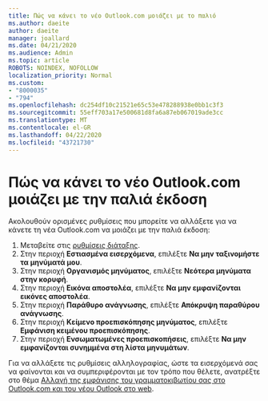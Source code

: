 ```yaml
---
title: Πώς να κάνει το νέο Outlook.com μοιάζει με το παλιό
ms.author: daeite
author: daeite
manager: joallard
ms.date: 04/21/2020
ms.audience: Admin
ms.topic: article
ROBOTS: NOINDEX, NOFOLLOW
localization_priority: Normal
ms.custom:
- "8000035"
- "794"
ms.openlocfilehash: dc254df10c21521e65c53e478288938e0bb1c3f3
ms.sourcegitcommit: 55eff703a17e500681d8fa6a87eb067019ade3cc
ms.translationtype: MT
ms.contentlocale: el-GR
ms.lasthandoff: 04/22/2020
ms.locfileid: "43721730"
---
```

# <a name="how-to-make-the-new-outlookcom-look-like-the-old-version"></a>Πώς να κάνει το νέο Outlook.com μοιάζει με την παλιά έκδοση

Ακολουθούν ορισμένες ρυθμίσεις που μπορείτε να αλλάξετε για να κάνετε τη νέα Outlook.com να μοιάζει με την παλιά έκδοση:

1. Μεταβείτε στις [ρυθμίσεις διάταξης](https://outlook.live.com/mail/options/mail/layout).
1. Στην περιοχή **Εστιασμένα εισερχόμενα**, επιλέξτε **Να μην ταξινομήστε τα μηνύματά μου**.
1. Στην περιοχή **Οργανισμός μηνύματος**, επιλέξτε **Νεότερα μηνύματα στην κορυφή**.
1. Στην περιοχή **Εικόνα αποστολέα**, επιλέξτε **Να μην εμφανίζονται εικόνες αποστολέα**.
1. Στην περιοχή **Παράθυρο ανάγνωσης**, επιλέξτε **Απόκρυψη παραθύρου ανάγνωσης**.
1. Στην περιοχή **Κείμενο προεπισκόπησης μηνύματος**, επιλέξτε **Εμφάνιση κειμένου προεπισκόπησης**.
1. Στην περιοχή **Ενσωματωμένες προεπισκοπήσεις**, επιλέξτε **Να μην εμφανίζονται συνημμένα στη λίστα μηνυμάτων**.

Για να αλλάξετε τις ρυθμίσεις αλληλογραφίας, ώστε τα εισερχόμενά σας να φαίνονται και να συμπεριφέρονται με τον τρόπο που θέλετε, ανατρέξτε στο θέμα [Αλλαγή της εμφάνισης του γραμματοκιβωτίου σας στο Outlook.com και του νέου Outlook στο web](https://support.office.com/article/b41c2ecb-f23c-42b3-b7f8-659646d5e58c?wt.mc_id=Office_Outlook_com_Alchemy).